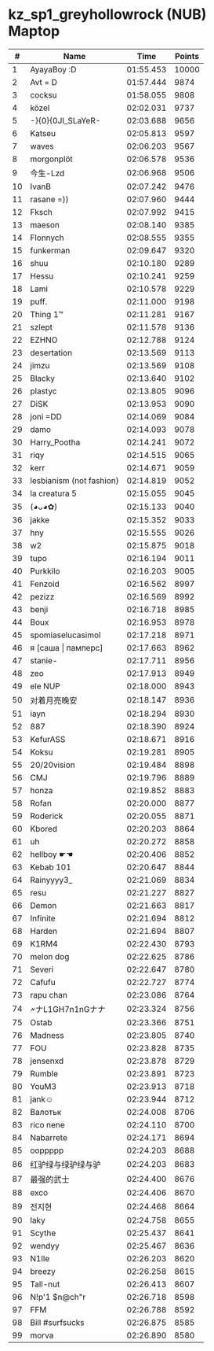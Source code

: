 # kz_sp1_greyhollowrock (NUB) Maptop

|  # | Name | Time | Points |
|-------------- | -------------- | -------------- | -------------- | 
| 1 | AyayaBoy :D | 01:55.453 | 10000 | 
| 2 | Avt = D | 01:57.444 | 9874 | 
| 3 | cocksu | 01:58.055 | 9808 | 
| 4 | közel | 02:02.031 | 9737 | 
| 5 | -}{0}{0JI_SLaYeR- | 02:03.688 | 9656 | 
| 6 | Katseu | 02:05.813 | 9597 | 
| 7 | waves | 02:06.203 | 9567 | 
| 8 | morgonplöt | 02:06.578 | 9536 | 
| 9 | 今生-Lzd | 02:06.968 | 9506 | 
| 10 | IvanB | 02:07.242 | 9476 | 
| 11 | rasane =)) | 02:07.960 | 9444 | 
| 12 | Fksch | 02:07.992 | 9415 | 
| 13 | maeson | 02:08.140 | 9385 | 
| 14 | Flonnych | 02:08.555 | 9355 | 
| 15 | funkerman | 02:09.647 | 9320 | 
| 16 | shuu | 02:10.180 | 9289 | 
| 17 | Hessu | 02:10.241 | 9259 | 
| 18 | Lami | 02:10.578 | 9229 | 
| 19 | puff. | 02:11.000 | 9198 | 
| 20 | Thing 1™ | 02:11.281 | 9167 | 
| 21 | szlept | 02:11.578 | 9136 | 
| 22 | EZHNO | 02:12.788 | 9124 | 
| 23 | desertation | 02:13.569 | 9113 | 
| 24 | jimzu | 02:13.569 | 9108 | 
| 25 | Blacky | 02:13.640 | 9102 | 
| 26 | plastyc | 02:13.805 | 9096 | 
| 27 | DiSK | 02:13.953 | 9090 | 
| 28 | joni =DD | 02:14.069 | 9084 | 
| 29 | damo | 02:14.093 | 9078 | 
| 30 | Harry_Pootha | 02:14.241 | 9072 | 
| 31 | riqy | 02:14.515 | 9065 | 
| 32 | kerr | 02:14.671 | 9059 | 
| 33 | lesbianism (not fashion) | 02:14.819 | 9052 | 
| 34 | la creatura 5 | 02:15.055 | 9045 | 
| 35 | (◕ᴗ◕✿) | 02:15.133 | 9040 | 
| 36 | jakke | 02:15.352 | 9033 | 
| 37 | hny | 02:15.555 | 9026 | 
| 38 | w2 | 02:15.875 | 9018 | 
| 39 | tupo | 02:16.194 | 9011 | 
| 40 | Purkkilo | 02:16.203 | 9005 | 
| 41 | Fenzoid | 02:16.562 | 8997 | 
| 42 | pezizz | 02:16.569 | 8992 | 
| 43 | benji | 02:16.718 | 8985 | 
| 44 | Boux | 02:16.953 | 8978 | 
| 45 | spomiaselucasimol | 02:17.218 | 8971 | 
| 46 | я [саша \| памперс] | 02:17.663 | 8962 | 
| 47 | stanie- | 02:17.711 | 8956 | 
| 48 | zeo | 02:17.913 | 8949 | 
| 49 | ele NUP | 02:18.000 | 8943 | 
| 50 | 对着月亮晚安 | 02:18.147 | 8936 | 
| 51 | iayn | 02:18.294 | 8930 | 
| 52 | 887 | 02:18.390 | 8924 | 
| 53 | KefurASS | 02:18.671 | 8916 | 
| 54 | Koksu | 02:19.281 | 8905 | 
| 55 | 20/20vision | 02:19.484 | 8898 | 
| 56 | CMJ | 02:19.796 | 8889 | 
| 57 | honza | 02:19.852 | 8883 | 
| 58 | Rofan | 02:20.000 | 8877 | 
| 59 | Roderick | 02:20.055 | 8871 | 
| 60 | Kbored | 02:20.203 | 8864 | 
| 61 | uh | 02:20.272 | 8858 | 
| 62 | hellboy ☛☚ | 02:20.406 | 8852 | 
| 63 | Kebab 101 | 02:20.647 | 8844 | 
| 64 | Rainyyyy3_ | 02:21.069 | 8834 | 
| 65 | resu | 02:21.227 | 8827 | 
| 66 | Demon | 02:21.663 | 8817 | 
| 67 | Infinite | 02:21.694 | 8812 | 
| 68 | Harden | 02:21.694 | 8807 | 
| 69 | K1RM4 | 02:22.430 | 8793 | 
| 70 | melon dog | 02:22.625 | 8786 | 
| 71 | Severi | 02:22.647 | 8780 | 
| 72 | Cafufu | 02:22.727 | 8774 | 
| 73 | rapu chan | 02:23.086 | 8764 | 
| 74 | 🗲ナL1GH7n1nGナナ | 02:23.324 | 8756 | 
| 75 | Ostab | 02:23.366 | 8751 | 
| 76 | Madness | 02:23.805 | 8740 | 
| 77 | FOU | 02:23.828 | 8735 | 
| 78 | jensenxd | 02:23.878 | 8729 | 
| 79 | Rumble | 02:23.891 | 8723 | 
| 80 | YouM3 <CS2 Enjoyer> | 02:23.913 | 8718 | 
| 81 | jank☺ | 02:23.944 | 8712 | 
| 82 | Валотьк | 02:24.008 | 8706 | 
| 83 | rico nene | 02:24.110 | 8700 | 
| 84 | Nabarrete | 02:24.171 | 8694 | 
| 85 | ooppppp | 02:24.203 | 8688 | 
| 86 | 红驴绿与绿驴绿与驴 | 02:24.203 | 8683 | 
| 87 | 最强的武士 | 02:24.400 | 8676 | 
| 88 | exco | 02:24.406 | 8670 | 
| 89 | 전지현 | 02:24.468 | 8664 | 
| 90 | laky | 02:24.758 | 8655 | 
| 91 | Scythe | 02:25.437 | 8641 | 
| 92 | wendyy | 02:25.467 | 8636 | 
| 93 | N1lle | 02:26.203 | 8620 | 
| 94 | breezy | 02:26.258 | 8615 | 
| 95 | Tall-nut | 02:26.413 | 8607 | 
| 96 | N!p'1 $n@ch"r | 02:26.718 | 8598 | 
| 97 | FFM | 02:26.788 | 8592 | 
| 98 | Bill #surfsucks | 02:26.875 | 8585 | 
| 99 | morva | 02:26.890 | 8580 | 

